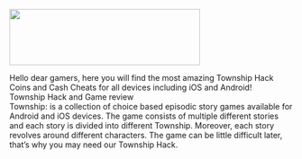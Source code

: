 <p><a href="https://t.co/WJO6SJjROX#mobilegendscheat" target="_blank"><img style="vertical-align: middle;" src="https://i.imgur.com/jtABW5Q.png" alt="" width="338" height="100" /></a></p>
<p>Hello dear gamers, here you will find the most amazing Township Hack Coins and Cash Cheats for all devices including iOS and Android!<br />Township Hack and Game review <br />Township: is a collection of choice based episodic story games available for Android and iOS devices. The game consists of multiple different stories and each story is divided into different Township. Moreover, each story revolves around different characters. The game can be little difficult later, that&rsquo;s why you may need our Township Hack.</p>